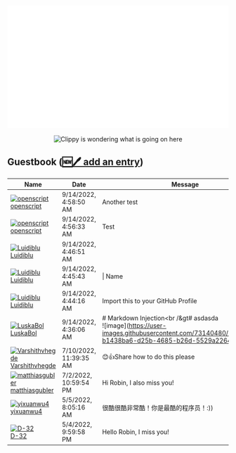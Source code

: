 ![My metrics](github-metrics.svg)

<p align="center">
  <img src="clippy.gif" alt="Clippy is wondering what is going on here" />
</p>

## Guestbook ([🆕🖊️ add an entry](https://github.com/openscript/openscript/issues/1#issuecomment-new))
<!-- Guestbook -->
| Name | Date | Message |
|---|---|---|
|[![openscript](https://avatars.githubusercontent.com/u/1105080?s=24&u=0e18d30a0435f4d365a92cc7dd82b0f807ce397c&v=4)<br />openscript](https://github.com/openscript)|9/14/2022, 4:58:50 AM|Another test|
|[![openscript](https://avatars.githubusercontent.com/u/1105080?s=24&u=0e18d30a0435f4d365a92cc7dd82b0f807ce397c&v=4)<br />openscript](https://github.com/openscript)|9/14/2022, 4:56:33 AM|Test|
|[![Luidiblu](https://avatars.githubusercontent.com/u/40251675?s=24&u=5c8fc57e2452e5cec4d2d883397911837d26e113&v=4)<br />Luidiblu](https://github.com/Luidiblu)|9/14/2022, 4:46:51 AM||
|[![Luidiblu](https://avatars.githubusercontent.com/u/40251675?s=24&u=5c8fc57e2452e5cec4d2d883397911837d26e113&v=4)<br />Luidiblu](https://github.com/Luidiblu)|9/14/2022, 4:45:43 AM|&#124; Name | Date | Message ||
|[![Luidiblu](https://avatars.githubusercontent.com/u/40251675?s=24&u=5c8fc57e2452e5cec4d2d883397911837d26e113&v=4)<br />Luidiblu](https://github.com/Luidiblu)|9/14/2022, 4:44:16 AM|Import this to your GitHub Profile|
|[![LuskaBol](https://avatars.githubusercontent.com/u/73140480?s=24&u=95e02bcda46726805db97d676c3ca199e2e80037&v=4)<br />LuskaBol](https://github.com/LuskaBol)|9/14/2022, 4:36:06 AM|# Markdown Injection&lt;br /&gt# asdasda<br />!&#91;image](https://user-images.githubusercontent.com/73140480/190060567-b1438ba6-d25b-4685-b26d-5529a2264a07.png)|
|[![Varshithvhegde](https://avatars.githubusercontent.com/u/80502833?s=24&u=c9fcb1f389f52341a86867b834af66610255041f&v=4)<br />Varshithvhegde](https://github.com/Varshithvhegde)|7/10/2022, 11:39:35 AM|😊👍Share how to do this please|
|[![matthiasgubler](https://avatars.githubusercontent.com/u/2006388?s=24&u=e3f04494084011d611134e649f16a538069a067b&v=4)<br />matthiasgubler](https://github.com/matthiasgubler)|7/2/2022, 10:59:54 PM|Hi Robin, I also miss you!|
|[![yixuanwu4](https://avatars.githubusercontent.com/u/56627720?s=24&u=28b8434895e27ac0386868e7ee9d8fe2148988ca&v=4)<br />yixuanwu4](https://github.com/yixuanwu4)|5/5/2022, 8:05:16 AM|很酷很酷非常酷！你是最酷的程序员！:))|
|[![D-32](https://avatars.githubusercontent.com/u/3063279?s=24&u=02c061f99ef20e2fac254a12a9b90142fa6269ec&v=4)<br />D-32](https://github.com/D-32)|5/4/2022, 9:59:58 PM|Hello Robin, I miss you!|
<!-- /Guestbook -->
